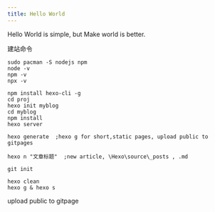 ```yaml
---
title: Hello World
---
```


Hello World is simple, but Make world is better.

建站命令
```
sudo pacman -S nodejs npm
node -v
npm -v
npx -v
```
```
npm install hexo-cli -g
cd proj
hexo init myblog
cd myblog
npm install
hexo server

hexo generate  ;hexo g for short,static pages, upload public to gitpages

hexo n "文章标题"  ;new article, \Hexo\source\_posts , .md
```
```
git init

```

```
hexo clean
hexo g & hexo s

```

upload public to gitpage


